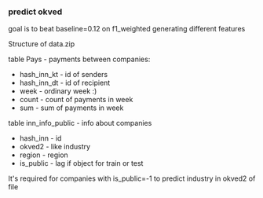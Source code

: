 ### predict okved

goal is to beat baseline=0.12 on f1_weighted generating different features

Structure of data.zip

table Pays - payments between companies:
* hash_inn_kt	- id of senders
* hash_inn_dt	- id of recipient
* week - ordinary week :)
* count -	count of payments in week
* sum -	sum of payments in week

table inn_info_public - info about companies
* hash_inn - id
* okved2 - like industry
* region - region 
* is_public - lag if object for train or test

It's required for companies with is_public=-1 to predict industry in okved2 of file
